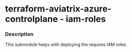 # terraform-aviatrix-azure-controlplane - iam-roles

### Description
This submodule helps with deploying the requires IAM roles.
